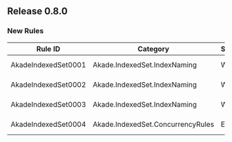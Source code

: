 ﻿## Release 0.8.0

### New Rules

Rule ID | Category | Severity | Notes
--------|----------|----------|-------
AkadeIndexedSet0001 | Akade.IndexedSet.IndexNaming | Warning | IndexNamingRulesAnalyzer, [Documentation](https://github.com/akade/Akade.IndexedSet/tree/main/Akade.IndexedSet.Analyzers/Readme.md#AkadeIndexedSet0001)
AkadeIndexedSet0002 | Akade.IndexedSet.IndexNaming | Warning | IndexNamingRulesAnalyzer, [Documentation](https://github.com/akade/Akade.IndexedSet/tree/main/Akade.IndexedSet.Analyzers/Readme.md#AkadeIndexedSet0002)
AkadeIndexedSet0003 | Akade.IndexedSet.IndexNaming | Warning | IndexNamingRulesAnalyzer, [Documentation](https://github.com/akade/Akade.IndexedSet/tree/main/Akade.IndexedSet.Analyzers/Readme.md#AkadeIndexedSet0003)
AkadeIndexedSet0004 | Akade.IndexedSet.ConcurrencyRules | Error | ConcurrentSetUsageAnalyzers, [Documentation](https://github.com/akade/Akade.IndexedSet/tree/main/Akade.IndexedSet.Analyzers/Readme.md#AkadeIndexedSet0004)
